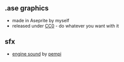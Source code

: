 ## .ase graphics
- made in Aseprite by myself
- released under [CC0](https://creativecommons.org/publicdomain/zero/1.0/) - do whatever you want with it

## sfx
- [engine sound](https://freesound.org/people/pempi/sounds/33460/) by [pempi](https://freesound.org/people/pempi/)



